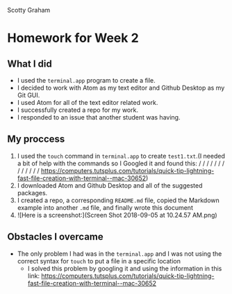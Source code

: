 Scotty Graham

# Homework for Week 2

## What I did

- I used the `terminal.app` program to create a file.
- I decided to work with Atom as my text editor and Github Desktop as my Git GUI.
- I used Atom for all of the text editor related work.
- I successfully created a repo for my work.
- I responded to an issue that another student was having.


## My proccess

1. I used the `touch` command in `terminal.app` to create `test1.txt`.(I needed a bit of help with the commands so I Googled it and found this: \/ \/ \/ \/ \/ \/ \/ \/ \/ \/ \/ \/ \/ https://computers.tutsplus.com/tutorials/quick-tip-lightning-fast-file-creation-with-terminal--mac-30652)
2. I downloaded Atom and Github Desktop and all of the suggested packages.
3. I created a repo, a corresponding `README.md` file, copied the Markdown example into another `.md` file, and finally wrote this document
4. ![Here is a screenshot:](Screen Shot 2018-09-05 at 10.24.57 AM.png)


## Obstacles I overcame

- The only problem I had was in the `terminal.app` and I was not using the correct syntax for `touch` to put a file in a specific location
  - I solved this problem by googling it and using the information in this link: https://computers.tutsplus.com/tutorials/quick-tip-lightning-fast-file-creation-with-terminal--mac-30652


## 
